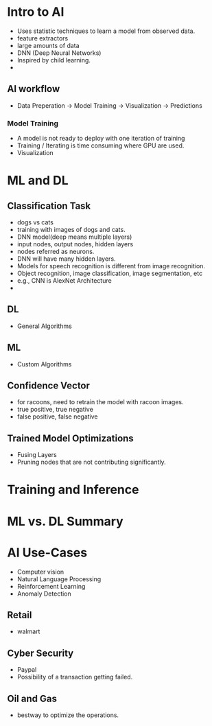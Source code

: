 # Intro to AI
- Uses statistic techniques to learn a model from observed data.
- feature extractors
- large amounts of data
- DNN (Deep Neural Networks)
- Inspired by child learning.
- 



## AI workflow
- Data Preperation -> Model Training -> Visualization -> Predictions

### Model Training
- A model is not ready to deploy with one iteration of training
- Training / Iterating is time consuming where GPU are used.
- Visualization


# ML and DL
## Classification Task
- dogs vs cats
- training with images of dogs and cats.
- DNN model(deep means multiple layers)
- input nodes, output nodes, hidden layers
- nodes referred as neurons.
- DNN will have many hidden layers.
- Models for speech recognition is different from image recognition.
- Object recognition, image classification, image segmentation, etc
- e.g., CNN is AlexNet Architecture
- 

## DL
- General Algorithms

## ML
- Custom Algorithms

## Confidence Vector
- for racoons, need to retrain the model with racoon images.
- true positive, true negative
- false positive, false negative

## Trained Model Optimizations
- Fusing Layers
- Pruning nodes that are not contributing significantly.


# Training and Inference

# ML vs. DL Summary

# AI Use-Cases
- Computer vision
- Natural Language Processing
- Reinforcement Learning
- Anomaly Detection


## Retail
- walmart

## Cyber Security
- Paypal
- Possibility of a transaction getting failed.

## Oil and Gas
- bestway to optimize the operations.



